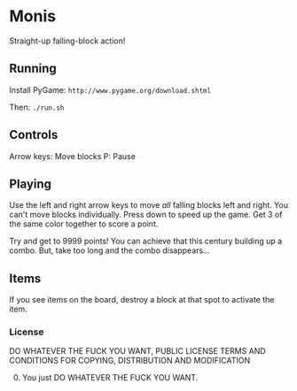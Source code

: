 # Monis

Straight-up falling-block action!


## Running

Install PyGame: `http://www.pygame.org/download.shtml`

Then: `./run.sh`


## Controls

Arrow keys: Move blocks
P: Pause


## Playing

Use the left and right arrow keys to move *all* falling blocks left and right.
You can't move blocks individually.
Press down to speed up the game.
Get 3 of the same color together to score a point.

Try and get to 9999 points!
You can achieve that this century building up a combo.
But, take too long and the combo disappears...


## Items

If you see items on the board, destroy a block at that spot to activate the item.


### License

DO WHATEVER THE FUCK YOU WANT, PUBLIC LICENSE
TERMS AND CONDITIONS FOR COPYING, DISTRIBUTION AND MODIFICATION

0. You just DO WHATEVER THE FUCK YOU WANT.
